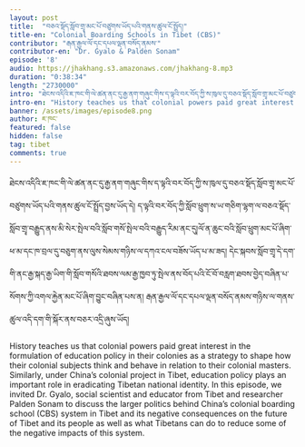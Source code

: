 ```yaml
---
layout: post
title:  "བཅའ་སྡོད་སློབ་གྲྭ་མང་པོ་བཙུགས་ཡོད་པའི་གནས་ཚུལ་ངོ་སྤྲོད།"
title-en: "Colonial Boarding Schools in Tibet (CBS)"
contributor: "རྒན་རྒྱལ་ལོ་དང་དཔལ་ལྡན་བསོད་ནམས་"
contributor-en: "Dr. Gyalo & Palden Sonam"
episode: '8'
audio: https://jhakhang.s3.amazonaws.com/jhakhang-8.mp3
duration: "0:38:34"
length: "2730000"
intro: "ཐེངས་འདིའི་ཇ་ཁང་གི་ལེ་ཚན་ནང་དུ་རྒྱ་ནག་གཞུང་གིས་ད་ལྟའི་བར་བོད་ཀྱི་ས་ཁུལ་དུ་བཅའ་སྡོད་སློབ་གྲྭ་མང་པོ་བཙུགས་ཡོད་པའི་གནས་ཚུལ་ངོ་སྤྲོད་བྱས་ཡོད་དེ། ད་ལྟའི་བར་བོད་ཀྱི་སློབ་ཕྲུག་ས་ཡ་གཅིག་ལྷག་ལ་བཅའ་སྡོད་སློབ་གྲྭ་བརྒྱུད་ནས་མི་སེར་སྤེལ་བའི་སློབ་གསོ་སྤེལ་བའི་བརྒྱུད་རིམ་ནང་དུ།ལོ་ན་ཆུང་བའི་སློབ་ཕྲུག་མང་པོ་ཞིག་ཕ་མ་དང་ཁ་བྲལ་དུ་བཅུག་ནས་ལུས་སེམས་གཉིས་ལ་དཀའ་ངལ་བཟོས་ཡོད་པ་མ་ཟད། དེང་སྐབས་སློབ་གྲྭ་དེ་དག་གི་ནང་རྒྱ་སྐད་རྒྱ་ཡིག་གི་སློབ་གསོའི་ཐབས་ལམ་རྒྱ་ཁྱབ་ཏུ་སྤེལ་ནས་བོད་པའི་ངོ་བོ་བརླག་ཐབས་བྱེད་བཞིན་པ་སོགས་ཀྱི་འགལ་རྐྱེན་མང་པོ་ཞིག་བྱུང་བཞིན་པས་ན། རྒན་རྒྱལ་ལོ་དང་དཔལ་ལྡན་བསོད་ནམས་གཉིས་ལ་གནས་ཚུལ་འདི་དག་གི་སྐོར་ནས་བཅར་འདྲི་ཞུས་ཡོད།"
intro-en: "History teaches us that colonial powers paid great interest in the formulation of education policy in their colonies as a strategy to shape how their colonial subjects think and behave in relation to their colonial masters. Similarly, under China’s colonial project in Tibet, education policy plays an important role in eradicating Tibetan national identity. In this episode, we invited Dr. Gyalo, social scientist and educator from Tibet and researcher Palden Sonam to discuss the larger politics behind China’s colonial boarding school (CBS) system in Tibet and its negative consequences on the future of Tibet and its people as well as what Tibetans can do to reduce some of the negative impacts of this system."
banner: /assets/images/episode8.png
author: ཇ་ཁང་
featured: false
hidden: false
tag: tibet
comments: true
---
```


ཐེངས་འདིའི་ཇ་ཁང་གི་ལེ་ཚན་ནང་དུ་རྒྱ་ནག་གཞུང་གིས་ད་ལྟའི་བར་བོད་ཀྱི་ས་ཁུལ་དུ་བཅའ་སྡོད་སློབ་གྲྭ་མང་པོ་བཙུགས་ཡོད་པའི་གནས་ཚུལ་ངོ་སྤྲོད་བྱས་ཡོད་དེ། ད་ལྟའི་བར་བོད་ཀྱི་སློབ་ཕྲུག་ས་ཡ་གཅིག་ལྷག་ལ་བཅའ་སྡོད་སློབ་གྲྭ་བརྒྱུད་ནས་མི་སེར་སྤེལ་བའི་སློབ་གསོ་སྤེལ་བའི་བརྒྱུད་རིམ་ནང་དུ།ལོ་ན་ཆུང་བའི་སློབ་ཕྲུག་མང་པོ་ཞིག་ཕ་མ་དང་ཁ་བྲལ་དུ་བཅུག་ནས་ལུས་སེམས་གཉིས་ལ་དཀའ་ངལ་བཟོས་ཡོད་པ་མ་ཟད། དེང་སྐབས་སློབ་གྲྭ་དེ་དག་གི་ནང་རྒྱ་སྐད་རྒྱ་ཡིག་གི་སློབ་གསོའི་ཐབས་ལམ་རྒྱ་ཁྱབ་ཏུ་སྤེལ་ནས་བོད་པའི་ངོ་བོ་བརླག་ཐབས་བྱེད་བཞིན་པ་སོགས་ཀྱི་འགལ་རྐྱེན་མང་པོ་ཞིག་བྱུང་བཞིན་པས་ན། རྒན་རྒྱལ་ལོ་དང་དཔལ་ལྡན་བསོད་ནམས་གཉིས་ལ་གནས་ཚུལ་འདི་དག་གི་སྐོར་ནས་བཅར་འདྲི་ཞུས་ཡོད།  

History teaches us that colonial powers paid great interest in the formulation of education policy in their colonies as a strategy to shape how their colonial subjects think and behave in relation to their colonial masters. Similarly, under China’s colonial project in Tibet, education policy plays an important role in eradicating Tibetan national identity. In this episode, we invited Dr. Gyalo, social scientist and educator from Tibet and researcher Palden Sonam to discuss the larger politics behind China’s colonial boarding school (CBS) system in Tibet and its negative consequences on the future of Tibet and its people as well as what Tibetans can do to reduce some of the negative impacts of this system.